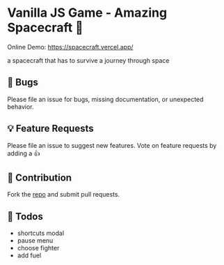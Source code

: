 # Vanilla JS Game - Amazing Spacecraft 🚀

Online Demo: <https://spacecraft.vercel.app/>

a spacecraft that has to survive a journey through space

## 🐛 Bugs

Please file an issue for bugs, missing documentation, or unexpected behavior.

## 💡 Feature Requests

Please file an issue to suggest new features. Vote on feature requests by adding
a 👍

## 🤘 Contribution

Fork the [repo](https://github.com/danialdezfouli/spacecraft-game) and submit
pull requests.

## 📃 Todos

- shortcuts modal
- pause menu
- choose fighter
- add fuel
